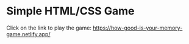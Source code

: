 # Simple HTML/CSS Game
Click on the link to play the game: https://how-good-is-your-memory-game.netlify.app/

